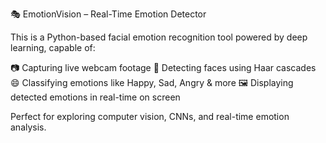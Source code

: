 🎭 EmotionVision – Real-Time Emotion Detector

This is a Python-based facial emotion recognition tool powered by deep learning, capable of:

📷 Capturing live webcam footage
🧠 Detecting faces using Haar cascades
😄 Classifying emotions like Happy, Sad, Angry & more
🖼️ Displaying detected emotions in real-time on screen

Perfect for exploring computer vision, CNNs, and real-time emotion analysis.

